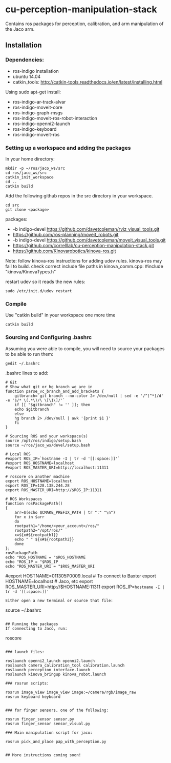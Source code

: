# cu-perception-manipulation-stack
Contains ros packages for perception, calibration, and arm manipulation of the Jaco arm. 

## Installation

### Dependencies:

+ ros-indigo installation
+ ubuntu 14.04
+ catkin_tools: http://catkin-tools.readthedocs.io/en/latest/installing.html

Using sudo apt-get install:
+ ros-indigo-ar-track-alvar
+ ros-indigo-moveit-core
+ ros-indigo-graph-msgs
+ ros-indigo-moveit-ros-robot-interaction
+ ros-indigo-openni2-launch
+ ros-indigo-keyboard
+ ros-indigo-moveit-ros

### Setting up a workspace and adding the packages

In your home directory:
```
mkdir -p ~/ros/jaco_ws/src
cd ros/jaco_ws/src
catkin_init_workspace
cd ..
catkin build
```
Add the following github repos in the src directory in your workspace. 
```
cd src
git clone <package>
```
packages:
+ -b indigo-devel https://github.com/davetcoleman/rviz_visual_tools.git
+ https://github.com/ros-planning/moveit_robots.git
+ -b indigo-devel https://github.com/davetcoleman/moveit_visual_tools.git
+ https://github.com/correlllab/cu-perception-manipulation-stack.git
+ https://github.com/Kinovarobotics/kinova-ros.git

Note: follow kinova-ros instructions for adding udev rules. kinova-ros may fail to build. check correct include file paths in kinova_comm.cpp: #include "kinova/KinovaTypes.h" 

restart udev so it reads the new rules:

```
sudo /etc/init.d/udev restart
```

### Compile
Use "catkin build" in your workspace one more time
```
catkin build
```

### Sourcing and Configuring .bashrc
Assuming you were able to compile, you will need to source your packages to be able to run them:
```
gedit ~/.bashrc
```
.bashrc lines to add:
```
# Git
# Show what git or hg branch we are in
function parse_vc_branch_and_add_brackets {
    gitbranch=`git branch --no-color 2> /dev/null | sed -e '/^[^*]/d' -e 's/* \(.*\)/\ \[\1\]/'`
    if [[ "$gitbranch" != '' ]]; then
	echo $gitbranch
    else
	hg branch 2> /dev/null | awk '{print $1 }'
    fi
}

# Sourcing ROS and your workspace(s)
source /opt/ros/indigo/setup.bash 
source ~/ros/jaco_ws/devel/setup.bash

# Local ROS
#export ROS_IP=`hostname -I | tr -d '[[:space:]]'`
#export ROS_HOSTNAME=localhost
#export ROS_MASTER_URI=http://localhost:11311

# roscore on another machine
export ROS_HOSTNAME=localhost
export ROS_IP=128.138.244.28
export ROS_MASTER_URI=http://$ROS_IP:11311

# ROS Workspaces
function rosPackagePath()
{
    arr=$(echo $CMAKE_PREFIX_PATH | tr ":" "\n")
    for x in $arr
    do
	rootpath1="/home/<your_account>/ros/"
	rootpath2="/opt/ros/"
	x=${x#${rootpath1}}
	echo " " ${x#${rootpath2}}
    done
};
rosPackagePath
echo "ROS_HOSTNAME = "$ROS_HOSTNAME
echo "ROS_IP = "$ROS_IP
echo "ROS_MASTER_URI = "$ROS_MASTER_URI
```

#export HOSTNAME=011305P0009.local  # To connect to Baxter
export HOSTNAME=localhost  # Jaco, etc
export ROS_MASTER_URI=http://$HOSTNAME:11311
export ROS_IP=`hostname -I | tr -d '[[:space:]]'`
```
Either open a new terminal or source that file:
```
source ~/.bashrc
```

## Running the packages
If connecting to Jaco, run:
```
roscore
```

### launch files:
```
    roslaunch openni2_launch openni2.launch 
    roslaunch camera_calibration_tool calibration.launch
    roslaunch perception interface.launch
    roslaunch kinova_bringup kinova_robot.launch
```
### rosrun scripts:
```
    rosrun image_view image_view image:=/camera/rgb/image_raw
    rosrun keyboard keyboard
```

### for finger sensors, one of the following: 
```
    rosrun finger_sensor sensor.py
    rosrun finger_sensor sensor_visual.py
```
### Main manipulation script for jaco:
```
    rosrun pick_and_place pap_with_perception.py
```

## More instructions coming soon!

